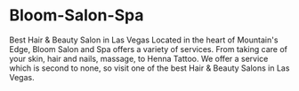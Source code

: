 # Bloom-Salon-Spa
Best Hair &amp; Beauty Salon in Las Vegas Located in the heart of Mountain's Edge, Bloom Salon and Spa offers a variety of services. From taking care of your skin, hair and nails, massage, to Henna Tattoo. We offer a service which is second to none, so visit one of the best Hair &amp; Beauty Salons in Las Vegas.
